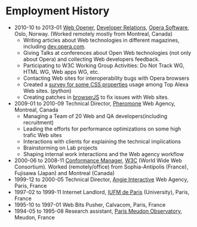 # Employment History

* 2010-10 to 2013-01 [Web Opener](http://my.opera.com/karlcow/), [Developer Relations](http://dev.opera.com/), [Opera Software](http://opera.com/), Oslo, Norway. (Worked remotely mostly from Montreal, Canada)
  * Writing articles about Web technologies in different magazines, including [dev.opera.com](http://dev.opera.com/author/karlcow).
  * Giving Talks at conferences about Open Web technologies (not only about Opera) and collecting Web developers feedback.
  * Participating to W3C Working Group Activities: Do Not Track WG, HTML WG, Web apps WG, etc.
  * Contacting Web sites for interoperability bugs with Opera browsers
  * Created a [survey for some CSS properties](https://github.com/karlcow/websurvey) usage among Top Alexa Web sites. (python)
  * Creating patches in [browserJS](http://www.opera.com/docs/browserjs/) to fix issues with Web sites.
* 2009-01 to 2010-09 Technical Director, [Pheromone](http://lab.pheromone.ca/) Web Agency, Montreal, Canada
  * Managing a Team of 20 Web and QA developers(including recruitment)
  * Leading the efforts for performance optimizations on some high trafic Web sites
  * Interactions with clients for explaining the technical implications
  * Brainstorming on Lab projects
  * Shaping internal work interactions and the Web agency workflow
* 2000-06 to 2008-11 [Conformance Manager](http://www.w3.org/People/karl/), [W3C](http://www.w3.org/) (World Wide Web Consortium). Worked (remotely/office) from Sophia-Antipolis (France), Fujisawa (Japan) and Montreal (Canada)
* 1999-12 to 2000-05 Technical Director, [Angie Interactive](http://www.angie.fr/) Web Agency, Paris, France
* 1997-02 to 1999-11 Internet Landlord, [IUFM de Paris](http://www.paris.iufm.fr/) (University), Paris, France
* 1995-10 to 1997-01 Web Bits Pusher, Calvacom, Paris, France
* 1994-05 to 1995-08 Research assistant, [Paris Meudon Observatory](http://www.obspm.fr/), Meudon, France